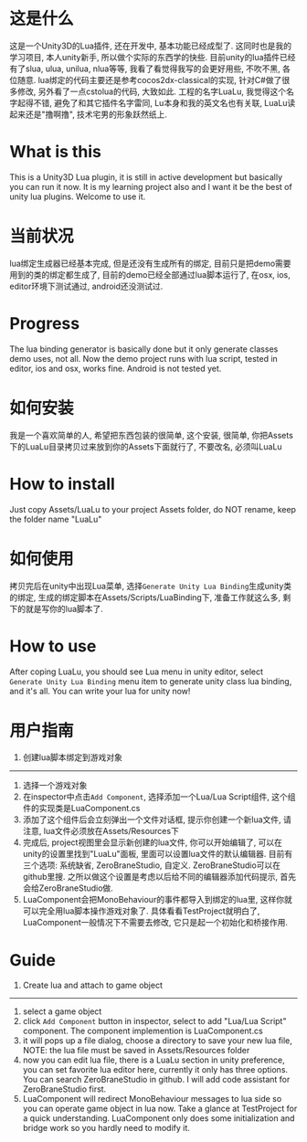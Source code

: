 这是什么
===

这是一个Unity3D的Lua插件, 还在开发中, 基本功能已经成型了. 这同时也是我的学习项目, 本人unity新手, 所以做个实际的东西学的快些. 目前unity的lua插件已经有了slua, ulua, unilua, nlua等等, 我看了看觉得我写的会更好用些, 不吹不黑, 各位随意. lua绑定的代码主要还是参考cocos2dx-classical的实现, 针对C#做了很多修改, 另外看了一点cstolua的代码, 大致如此. 工程的名字LuaLu, 我觉得这个名字起得不错, 避免了和其它插件名字雷同, Lu本身和我的英文名也有关联, LuaLu读起来还是"撸啊撸", 技术宅男的形象跃然纸上.

What is this
===

This is a Unity3D Lua plugin, it is still in active development but basically you can run it now. It is my learning project also and I want it be the best of unity lua plugins. Welcome to use it.

当前状况
===

lua绑定生成器已经基本完成, 但是还没有生成所有的绑定, 目前只是把demo需要用到的类的绑定都生成了, 目前的demo已经全部通过lua脚本运行了, 在osx, ios, editor环境下测试通过, android还没测试过. 

Progress
===

The lua binding generator is basically done but it only generate classes demo uses, not all. Now the demo project runs with lua script, tested in editor, ios and osx, works fine. Android is not tested yet.

如何安装
===

我是一个喜欢简单的人, 希望把东西包装的很简单, 这个安装, 很简单, 你把Assets下的LuaLu目录拷贝过来放到你的Assets下面就行了, 不要改名, 必须叫LuaLu

How to install
===

Just copy Assets/LuaLu to your project Assets folder, do NOT rename, keep the folder name "LuaLu"

如何使用
===

拷贝完后在unity中出现Lua菜单, 选择```Generate Unity Lua Binding```生成unity类的绑定, 生成的绑定脚本在Assets/Scripts/LuaBinding下, 准备工作就这么多, 剩下的就是写你的lua脚本了. 

How to use
===

After coping LuaLu, you should see Lua menu in unity editor, select ```Generate Unity Lua Binding``` menu item to generate unity class lua binding, and it's all. You can write your lua for unity now! 

用户指南
===

1. 创建lua脚本绑定到游戏对象
---
1. 选择一个游戏对象
2. 在inspector中点击```Add Component```, 选择添加一个Lua/Lua Script组件, 这个组件的实现类是LuaComponent.cs
3. 添加了这个组件后会立刻弹出一个文件对话框, 提示你创建一个新lua文件, 请注意, lua文件必须放在Assets/Resources下
4. 完成后, project视图里会显示新创建的lua文件, 你可以开始编辑了, 可以在unity的设置里找到"LuaLu"面板, 里面可以设置lua文件的默认编辑器. 目前有三个选项: 系统缺省, ZeroBraneStudio, 自定义. ZeroBraneStudio可以在github里搜. 之所以做这个设置是考虑以后给不同的编辑器添加代码提示, 首先会给ZeroBraneStudio做.
5. LuaComponent会把MonoBehaviour的事件都导入到绑定的lua里, 这样你就可以完全用lua脚本操作游戏对象了. 具体看看TestProject就明白了, LuaComponent一般情况下不需要去修改, 它只是起一个初始化和桥接作用.

Guide
===

1. Create lua and attach to game object
---

1. select a game object
2. click ```Add Component``` button in inspector, select to add "Lua/Lua Script" component. The component implemention is LuaComponent.cs
3. it will pops up a file dialog, choose a directory to save your new lua file, NOTE: the lua file must be saved in Assets/Resources folder
4. now you can edit lua file, there is a LuaLu section in unity preference, you can set favorite lua editor here, currently it only has three options. You can search ZeroBraneStudio in github. I will add code assistant for ZeroBraneStudio first.
5. LuaComponent will redirect MonoBehaviour messages to lua side so you can operate game object in lua now. Take a glance at TestProject for a quick understanding. LuaComponent only does some initialization and bridge work so you hardly need to modify it.